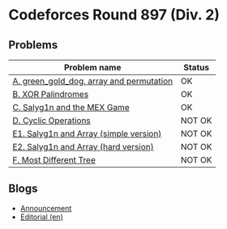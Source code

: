 # Codeforces Round 897 (Div. 2)

## Problems

|Problem name|Status|
|------------|---------|
| [A. green_gold_dog, array and permutation](problems/A._green_gold_dog,_array_and_permutation.md)|OK|
| [B. XOR Palindromes](problems/B._XOR_Palindromes.md)|OK|
| [C. Salyg1n and the MEX Game](problems/C._Salyg1n_and_the_MEX_Game.md)|OK|
| [D. Cyclic Operations](problems/D._Cyclic_Operations.md)|NOT OK|
| [E1. Salyg1n and Array (simple version)](problems/E1._Salyg1n_and_Array_(simple_version).md)|NOT OK|
| [E2. Salyg1n and Array (hard version)](problems/E2._Salyg1n_and_Array_(hard_version).md)|NOT OK|
| [F. Most Different Tree](problems/F._Most_Different_Tree.md)|NOT OK|
## Blogs

- [Announcement](blogs/Announcement.md)
- [Editorial (en)](blogs/Editorial_(en).md)
